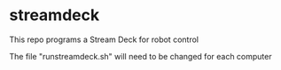 # streamdeck
This repo programs a Stream Deck for robot control

The file "runstreamdeck.sh" will need to be changed for each computer